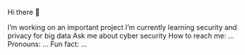  Hi there 👋


 I’m working on an important project
 I’m currently learning security and privacy for big data
 Ask me about cyber security
 How to reach me: ...
 Pronouns: ...
 Fun fact: ...

